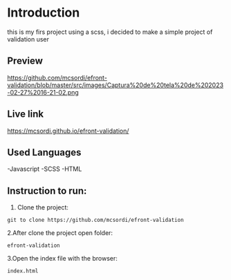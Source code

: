 # Introduction

this is my firs project using a scss, i decided to make a simple project of validation user

## Preview

https://github.com/mcsordi/efront-validation/blob/master/src/images/Captura%20de%20tela%20de%202023-02-27%2016-21-02.png

## Live link

https://mcsordi.github.io/efront-validation/

## Used Languages

-Javascript
-SCSS
-HTML

## Instruction to run:

1. Clone the project:

```
git to clone https://github.com/mcsordi/efront-validation
```

2.After clone the project open folder:

```
efront-validation
```

3.Open the index file with the browser:

```
index.html
```

